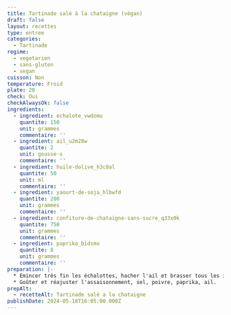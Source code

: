 ```yaml
---
title: Tartinade salé à la chataigne (végan)
draft: false
layout: recettes
type: entree
categories:
  - Tartinade
regime:
  - vegetarien
  - sans-gluten
  - vegan
cuisson: Non
temperature: Froid
plate: 20
check: Oui
checkAlwaysOk: false
ingredients:
  - ingredient: echalote_vwdomu
    quantite: 150
    unit: grammes
    commentaire: ''
  - ingredient: ail_u2m28w
    quantite: 2
    unit: gousse·s
    commentaire: ''
  - ingredient: huile-dolive_h3c8al
    quantite: 50
    unit: ml
    commentaire: ''
  - ingredient: yaourt-de-soja_hlbwfd
    quantite: 200
    unit: grammes
    commentaire: ''
  - ingredient: confiture-de-chataigne-sans-sucre_q33x0k
    quantite: 750
    unit: grammes
    commentaire: ''
  - ingredient: paprika_bidsmu
    quantite: 8
    unit: grammes
    commentaire: ''
preparation: |-
  * Emincer très fin les échalottes, hacher l'ail et brasser tous les ingrédients ensemble à l'aide d'une spatule ou aux mains. La texture doit être épaisse.
  * Goûter et réajuster l'assaisonnement, sel, poivre, paprika, ail.
prepAlt:
  - recetteAlt: Tartinade salé a la chataigne
publishDate: 2024-05-18T16:05:00.000Z
---
```

